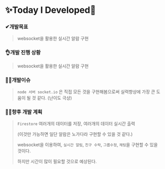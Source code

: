 # ✨Today I Developed🤞



### ✔개발목표

> websocket을 활용한 실시간 알람 구현

### 👌개발 진행 상황

> websocket을 활용한 실시간 알람 구현

### 🤷‍♂️개발이슈

>  `node 서버 socket.io`  은 직접 모든 것을 구현해봄으로써 실력향상에 가장 큰 도움이 될 것 같다. (난이도 극상)
>

### 🐱‍🚀향후 개발 계획

>  `Firestore`  여러개의 데이터를 저장, 여러개의 데이터 실시간 출력 
>
>  (이것만 가능하면 일단 알람은 노가다라 구현할 수 있을 것 같다.)
>
>
>  websocket을 이용하여, `실시간 알림`, `친구 수락`, `그룹수정`, `채팅`을 구현할 수 있을 것이다.
>
>  하지만 시간이 많이 필요할 것으로 예상된다.
